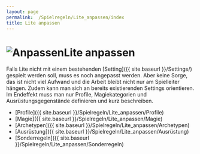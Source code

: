 ```yaml
---
layout: page
permalink:  /Spielregeln/Lite_anpassen/index
title: Lite anpassen
---
```


<h1><img alt="Anpassen" src="{{ site.baseurl }}/assets/images/icons/anpassen.png" />Lite anpassen</h1>

Falls Lite nicht mit einem bestehenden [Setting]({{ site.baseurl }}/Settings/) gespielt werden soll, muss es noch angepasst werden. Aber keine Sorge, das ist nicht viel Aufwand und die Arbeit bleibt nicht nur am Spielleiter hängen. Zudem kann man sich an bereits existierenden Settings orientieren. Im Endeffekt muss man nur Profile, Magiekategorien und Ausrüstungsgegenstände definieren und kurz beschreiben.

- [Profile]({{ site.baseurl }}/Spielregeln/Lite_anpassen/Profile)
- [Magie]({{ site.baseurl }}/Spielregeln/Lite_anpassen/Magie)
- [Archetypen]({{ site.baseurl }}/Spielregeln/Lite_anpassen/Archetypen)
- [Ausrüstung]({{ site.baseurl }}/Spielregeln/Lite_anpassen/Ausrüstung)
- [Sonderregeln]({{ site.baseurl }}/Spielregeln/Lite_anpassen/Sonderregeln)
